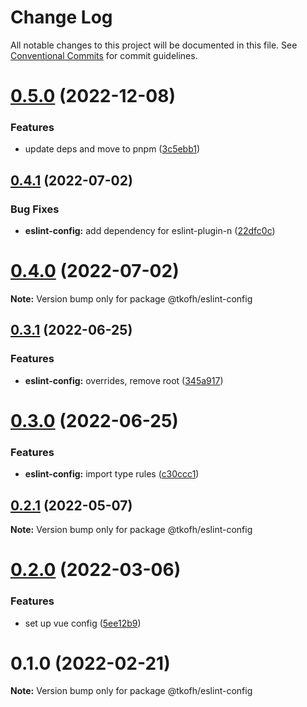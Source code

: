 # Change Log

All notable changes to this project will be documented in this file.
See [Conventional Commits](https://conventionalcommits.org) for commit guidelines.

# [0.5.0](https://github.com/tkofh/eslint-config/compare/@tkofh/eslint-config@0.4.1...@tkofh/eslint-config@0.5.0) (2022-12-08)


### Features

* update deps and move to pnpm ([3c5ebb1](https://github.com/tkofh/eslint-config/commit/3c5ebb11d508b17870e6eaf98b305fc73fcf16ad))





## [0.4.1](https://github.com/tkofh/eslint-config/compare/@tkofh/eslint-config@0.4.0...@tkofh/eslint-config@0.4.1) (2022-07-02)


### Bug Fixes

* **eslint-config:** add dependency for eslint-plugin-n ([22dfc0c](https://github.com/tkofh/eslint-config/commit/22dfc0c9d15a13d99e91c51bf352e5f7ca3723fb))





# [0.4.0](https://github.com/tkofh/eslint-config/compare/@tkofh/eslint-config@0.3.1...@tkofh/eslint-config@0.4.0) (2022-07-02)

**Note:** Version bump only for package @tkofh/eslint-config





## [0.3.1](https://github.com/tkofh/eslint-config/compare/@tkofh/eslint-config@0.3.0...@tkofh/eslint-config@0.3.1) (2022-06-25)


### Features

* **eslint-config:** overrides, remove root ([345a917](https://github.com/tkofh/eslint-config/commit/345a917868b9db6c1ffc3aff3f77740d507547c1))





# [0.3.0](https://github.com/tkofh/eslint-config/compare/@tkofh/eslint-config@0.2.1...@tkofh/eslint-config@0.3.0) (2022-06-25)


### Features

* **eslint-config:** import type rules ([c30ccc1](https://github.com/tkofh/eslint-config/commit/c30ccc1cf201a1a3618450a2c2976c2d6bf7b0f1))





## [0.2.1](https://github.com/tkofh/eslint-config/compare/@tkofh/eslint-config@0.2.0...@tkofh/eslint-config@0.2.1) (2022-05-07)

**Note:** Version bump only for package @tkofh/eslint-config





# [0.2.0](https://github.com/tkofh/eslint-config/compare/@tkofh/eslint-config@0.1.0...@tkofh/eslint-config@0.2.0) (2022-03-06)


### Features

* set up vue config ([5ee12b9](https://github.com/tkofh/eslint-config/commit/5ee12b95fbcc16dcefb72e2236faa17a477cc0d9))





# 0.1.0 (2022-02-21)

**Note:** Version bump only for package @tkofh/eslint-config
